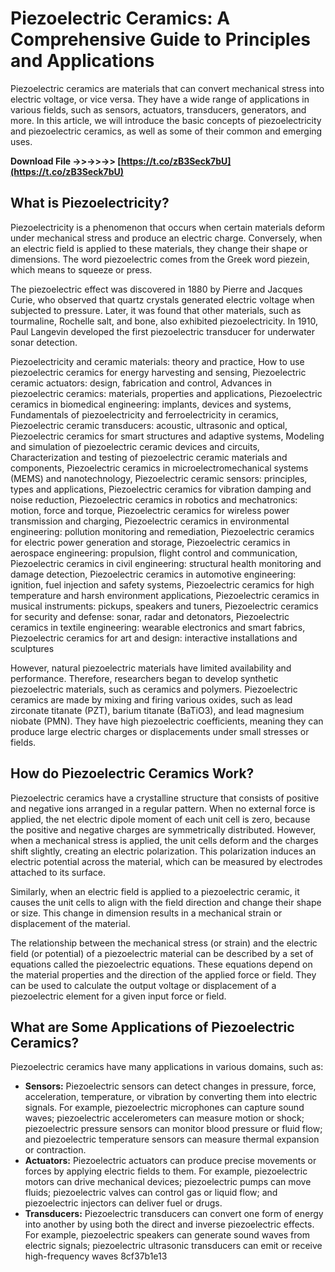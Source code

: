 
 
# Piezoelectric Ceramics: A Comprehensive Guide to Principles and Applications
 
Piezoelectric ceramics are materials that can convert mechanical stress into electric voltage, or vice versa. They have a wide range of applications in various fields, such as sensors, actuators, transducers, generators, and more. In this article, we will introduce the basic concepts of piezoelectricity and piezoelectric ceramics, as well as some of their common and emerging uses.
 
**Download File ->>->>->> [https://t.co/zB3Seck7bU](https://t.co/zB3Seck7bU)**


 
## What is Piezoelectricity?
 
Piezoelectricity is a phenomenon that occurs when certain materials deform under mechanical stress and produce an electric charge. Conversely, when an electric field is applied to these materials, they change their shape or dimensions. The word piezoelectric comes from the Greek word piezein, which means to squeeze or press.
 
The piezoelectric effect was discovered in 1880 by Pierre and Jacques Curie, who observed that quartz crystals generated electric voltage when subjected to pressure. Later, it was found that other materials, such as tourmaline, Rochelle salt, and bone, also exhibited piezoelectricity. In 1910, Paul Langevin developed the first piezoelectric transducer for underwater sonar detection.
 
Piezoelectricity and ceramic materials: theory and practice,  How to use piezoelectric ceramics for energy harvesting and sensing,  Piezoelectric ceramic actuators: design, fabrication and control,  Advances in piezoelectric ceramics: materials, properties and applications,  Piezoelectric ceramics in biomedical engineering: implants, devices and systems,  Fundamentals of piezoelectricity and ferroelectricity in ceramics,  Piezoelectric ceramic transducers: acoustic, ultrasonic and optical,  Piezoelectric ceramics for smart structures and adaptive systems,  Modeling and simulation of piezoelectric ceramic devices and circuits,  Characterization and testing of piezoelectric ceramic materials and components,  Piezoelectric ceramics in microelectromechanical systems (MEMS) and nanotechnology,  Piezoelectric ceramic sensors: principles, types and applications,  Piezoelectric ceramics for vibration damping and noise reduction,  Piezoelectric ceramics in robotics and mechatronics: motion, force and torque,  Piezoelectric ceramics for wireless power transmission and charging,  Piezoelectric ceramics in environmental engineering: pollution monitoring and remediation,  Piezoelectric ceramics for electric power generation and storage,  Piezoelectric ceramics in aerospace engineering: propulsion, flight control and communication,  Piezoelectric ceramics in civil engineering: structural health monitoring and damage detection,  Piezoelectric ceramics in automotive engineering: ignition, fuel injection and safety systems,  Piezoelectric ceramics for high temperature and harsh environment applications,  Piezoelectric ceramics in musical instruments: pickups, speakers and tuners,  Piezoelectric ceramics for security and defense: sonar, radar and detonators,  Piezoelectric ceramics in textile engineering: wearable electronics and smart fabrics,  Piezoelectric ceramics for art and design: interactive installations and sculptures
 
However, natural piezoelectric materials have limited availability and performance. Therefore, researchers began to develop synthetic piezoelectric materials, such as ceramics and polymers. Piezoelectric ceramics are made by mixing and firing various oxides, such as lead zirconate titanate (PZT), barium titanate (BaTiO3), and lead magnesium niobate (PMN). They have high piezoelectric coefficients, meaning they can produce large electric charges or displacements under small stresses or fields.
 
## How do Piezoelectric Ceramics Work?
 
Piezoelectric ceramics have a crystalline structure that consists of positive and negative ions arranged in a regular pattern. When no external force is applied, the net electric dipole moment of each unit cell is zero, because the positive and negative charges are symmetrically distributed. However, when a mechanical stress is applied, the unit cells deform and the charges shift slightly, creating an electric polarization. This polarization induces an electric potential across the material, which can be measured by electrodes attached to its surface.
 
Similarly, when an electric field is applied to a piezoelectric ceramic, it causes the unit cells to align with the field direction and change their shape or size. This change in dimension results in a mechanical strain or displacement of the material.
 
The relationship between the mechanical stress (or strain) and the electric field (or potential) of a piezoelectric material can be described by a set of equations called the piezoelectric equations. These equations depend on the material properties and the direction of the applied force or field. They can be used to calculate the output voltage or displacement of a piezoelectric element for a given input force or field.
 
## What are Some Applications of Piezoelectric Ceramics?
 
Piezoelectric ceramics have many applications in various domains, such as:
 
- **Sensors:** Piezoelectric sensors can detect changes in pressure, force, acceleration, temperature, or vibration by converting them into electric signals. For example, piezoelectric microphones can capture sound waves; piezoelectric accelerometers can measure motion or shock; piezoelectric pressure sensors can monitor blood pressure or fluid flow; and piezoelectric temperature sensors can measure thermal expansion or contraction.
- **Actuators:** Piezoelectric actuators can produce precise movements or forces by applying electric fields to them. For example, piezoelectric motors can drive mechanical devices; piezoelectric pumps can move fluids; piezoelectric valves can control gas or liquid flow; and piezoelectric injectors can deliver fuel or drugs.
- **Transducers:** Piezoelectric transducers can convert one form of energy into another by using both the direct and inverse piezoelectric effects. For example, piezoelectric speakers can generate sound waves from electric signals; piezoelectric ultrasonic transducers can emit or receive high-frequency waves 8cf37b1e13


